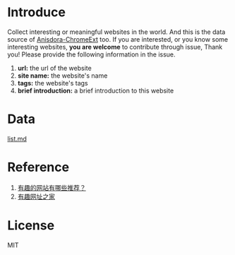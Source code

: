 # Introduce

Collect interesting or meaningful websites in the world. And this is the data source of [Anisdora-ChromeExt](https://github.com/zxyao145/Anisdora-ChromeExt) too. If you are interested, or you know some interesting websites, **you are welcome** to contribute through issue, Thank you! Please provide the following information in the issue.

1. **url:** the url of the website
2. **site name:** the website's name
3. **tags:** the website's tags
4. **brief introduction:** a brief introduction to this website

# Data

[list.md](./list.md)

# Reference

1. [有趣的网站有哪些推荐？](https://www.zhihu.com/question/19676830)
2. [有趣网址之家](https://youquhome.com/)

# License

MIT
